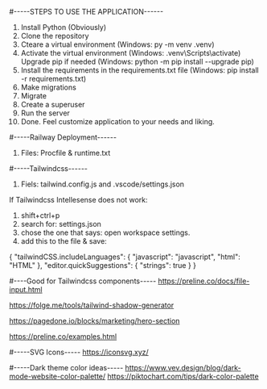#-----STEPS TO USE THE APPLICATION------
1. Install Python (Obviously)
2. Clone the repository
3. Cteare a virtual environment (Windows: py -m venv .venv) 
4. Activate the virtual environment (Windows: .venv\Scripts\activate) Upgrade pip if needed (Windows: python -m pip install --upgrade pip)
5. Install the requirements in the requirements.txt file (Windows: pip install -r requirements.txt)
6. Make migrations
7. Migrate
8. Create a superuser
9. Run the server
10. Done. Feel customize application to your needs and liking. 


#-----Railway Deployment------
1. Files: Procfile & runtime.txt


#-----Tailwindcss------
1. Fiels: tailwind.config.js and .vscode/settings.json

If Tailwindcss Intellesense does not work:
1. shift+ctrl+p
2. search for: settings.json
3. chose the one that says: open workspace settings.
4. add this to the file & save:

{
    "tailwindCSS.includeLanguages": {
        "javascript": "javascript",
        "html": "HTML"
    },
   "editor.quickSuggestions": {
       "strings": true
    }
}



#----Good for Tailwindcss components-----
https://preline.co/docs/file-input.html

https://folge.me/tools/tailwind-shadow-generator

https://pagedone.io/blocks/marketing/hero-section

https://preline.co/examples.html


#-----SVG Icons-----
https://iconsvg.xyz/

#-----Dark theme color ideas-----
https://www.vev.design/blog/dark-mode-website-color-palette/
https://piktochart.com/tips/dark-color-palette
